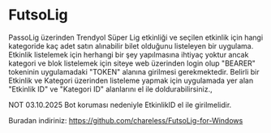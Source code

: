# FutsoLig

PassoLig üzerinden Trendyol Süper Lig etkinliği ve seçilen etkinlik için hangi kategoride kaç adet satın alınabilir bilet olduğunu listeleyen bir uygulama.
Etkinlik listelemek için herhangi bir şey yapılmasına ihtiyaç yoktur ancak kategori ve blok listelemek için siteye web üzerinden login olup "BEARER" tokeninin uygulamadaki "TOKEN" alanına girilmesi gerekmektedir.
Belirli bir Etkinlik ve Kategori üzerinden listeleme yapmak için uygulamada yer alan "Etkinlik ID" ve "Kategori ID" alanlarını el ile doldurabilirsiniz.,

NOT 03.10.2025
Bot koruması nedeniyle EtkinlikID el ile girilmelidir.

Buradan indiriniz: https://github.com/chareless/FutsoLig-for-Windows
